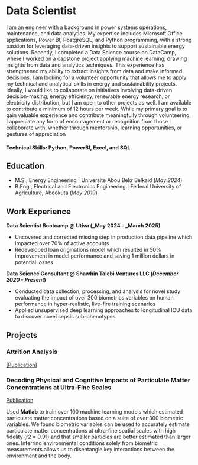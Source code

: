 # Data Scientist
I am an engineer with a background in power systems operations, maintenance, and data analytics. My expertise includes Microsoft Office applications, Power BI, PostgreSQL, and Python programming, with a strong passion for leveraging data-driven insights to support sustainable energy solutions.
Recently, I completed a Data Science course on DataCamp, where I worked on a capstone project applying machine learning, drawing insights from data and analytics techniques. This experience has strengthened my ability to extract insights from data and make informed decisions.
I am looking for a volunteer opportunity that allows me to apply my technical and analytical skills in energy and sustainability projects. Ideally, I would like to collaborate on initiatives involving data-driven decision-making, energy efficiency, renewable energy research, or electricity distribution, but I am open to other projects as well. I am available to contribute a minimum of 12 hours per week.
While my primary goal is to gain valuable experience and contribute meaningfully through volunteering, I appreciate any form of encouragement or recognition from those I collaborate with, whether through mentorship, learning opportunities, or gestures of appreciation


#### Technical Skills: Python, PowerBI, Excel, and SQL. 

## Education
                           
- M.S., Energy Engineering | Universite Abou Bekr Belkaid (_May 2024_)                                                         
- B.Eng., Electrical and Electronics Engineering | Federal University of Agriculture, Abeokuta (_May 2019_)

## Work Experience
**Data Scientist Bootcamp @ Utiva  (_May 2024 - _March 2025)**
- Uncovered and corrected missing step in production data pipeline which impacted over 70% of active accounts
- Redeveloped loan originations model which resulted in 50% improvement in model performance and saving 1 million dollars in potential losses

**Data Science Consultant @ Shawhin Talebi Ventures LLC (_December 2020 - Present_)**
- Conducted data collection, processing, and analysis for novel study evaluating the impact of over 300 biometrics variables on human performance in hyper-realistic, live-fire training scenarios
- Applied unsupervised deep learning approaches to longitudinal ICU data to discover novel sepsis sub-phenotypes

## Projects
### Attrition Analysis
[[Publication]](https://colab.research.google.com/drive/172zJ7zqoH-ETwLVs4C9_zuQhTvbf0eoT)


### Decoding Physical and Cognitive Impacts of Particulate Matter Concentrations at Ultra-Fine Scales
[Publication](https://www.mdpi.com/1424-8220/22/11/4240)

Used **Matlab** to train over 100 machine learning models which estimated particulate matter concentrations based on a suite of over 300 biometric variables. We found biometric variables can be used to accurately estimate particulate matter concentrations at ultra-fine spatial scales with high fidelity (r2 = 0.91) and that smaller particles are better estimated than larger ones. Inferring environmental conditions solely from biometric measurements allows us to disentangle key interactions between the environment and the body.

